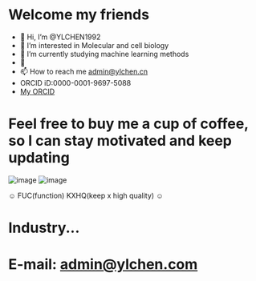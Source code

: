 # Welcome my friends
- 👋 Hi, I’m @YLCHEN1992
- 👀 I’m interested in Molecular and cell biology
- 🌱 I’m currently studying machine learning methods
- 💞️ 
- 📫 How to reach me admin@ylchen.cn 
- ORCID iD:0000-0001-9697-5088
- [My ORCID](https://orcid.org/0000-0001-9697-5088)

# Feel free to buy me a cup of coffee, so I can stay motivated and keep updating
![image](http://ylchen.cn/APAY.jpg)
![image](http://ylchen.cn/labp.jpg)

☺ FUC(function) KXHQ(keep x high quality) ☺
# Industry...
# E-mail: admin@ylchen.com


